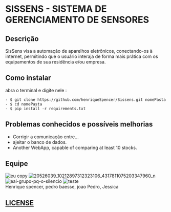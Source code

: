 # SISSENS - SISTEMA DE GERENCIAMENTO DE SENSORES 

**Descrição**
------------------
SisSens visa a automação de aparelhos
eletrônicos, conectando-os à internet,
permitindo que o usuário interaja de forma
mais prática com os equipamentos de sua
residência e/ou empresa.

**Como instalar**
------------------
abra o terminal e digite nele :

	- $ git clone https://github.com/henriqueSpencer/Sissens.git nomePasta
	- $ cd nomePasta
	- $ pip install -r requirements.txt
	


**Problemas conhecidos e possíveis melhorias**
------------------

- Corrigir a comunicação entre...
- ajeitar o banco de dados.
- Another WebApp, capable of comparing at least 10 stocks.

## Equipe
![eu copy](https://user-images.githubusercontent.com/19451652/30993612-2d93c5f6-a486-11e7-93ad-282acad1fb00.jpg)
![20526039_10212897312323106_4317811075203347960_n](https://user-images.githubusercontent.com/19451652/30993628-3798af62-a486-11e7-9c8a-e7df340fd9a5.jpg)
![eai-grupo-pq-o-silencio](https://user-images.githubusercontent.com/19451652/30993629-3883d26c-a486-11e7-8d46-be9648a403ab.jpg)
![teste](https://user-images.githubusercontent.com/19451652/30993633-3b64298c-a486-11e7-9c57-3bb67943e92e.jpg)
<br />Henrique spencer, pedro baesse, joao Pedro, Jessica
 
## [LICENSE](https://github.com/henriqueSpencer/Sissens/blob/master/LICENSE)
